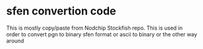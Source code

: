 # sfen convertion code

This is mostly copy/paste from Nodchip Stockfish repo.
This is used in order to convert pgn to binary sfen format or ascii to binary or the other way around
